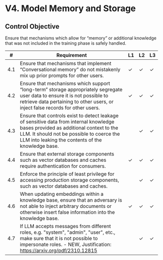 # V4. Model Memory and Storage

## Control Objective
Ensure that mechanisms which allow for “memory” or additional knowledge that was not included in the training phase is safely handled. 

| # | Requirement | L1 | L2 | L3 |
| - | ---------- | -- | -- | -- |
| 4.1 | Ensure that mechanisms that implement “Conversational memory” do not mistakenly mix up prior prompts for other users. | ✓ | ✓ | ✓ |
| 4.2 | Ensure that mechanisms which support “long-term” storage appropriately segregate user data to ensure it is not possible to retrieve data pertaining to other users, or inject false records for other users. | ✓ | ✓ | ✓ |
| 4.3 | Ensure that controls exist to detect leakage of sensitive data from internal knowledge bases provided as additional context to the LLM. It should not be possible to coerce the LLM into leaking the contents of the knowledge base. |      | ✓ | ✓ |
| 4.4 | Ensure that external storage components such as vector databases and caches require authentication for consumers. | ✓ | ✓ | ✓ |
| 4.5 | Enforce the principle of least privilege for accessing production storage components, such as vector databases and caches. |      | ✓ | ✓ |
| 4.6 | When updating embeddings within a knowledge base, ensure that an adversary is not able to inject arbitrary documents or otherwise insert false information into the knowledge base. | ✓ | ✓ | ✓ |
| 4.7 | If LLM accepts messages from different roles, e.g. "system", "admin", "user", etc., make sure that it is not possible to impersonate roles. - NEW, Justification: https://arxiv.org/pdf/2310.12815 |      | ✓ | ✓ |
